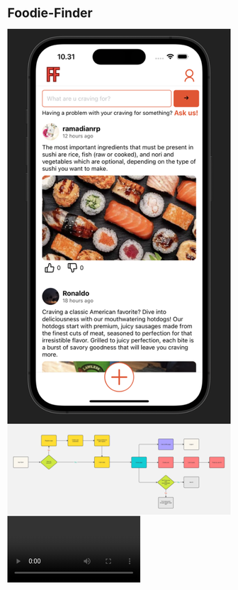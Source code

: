 # Foodie-Finder

![Home Page](./Screenshots/Home%20Page.png)
![Flow Chart](./Flowchart.jpg)
![Video](./Video-Presentation.mp4)
